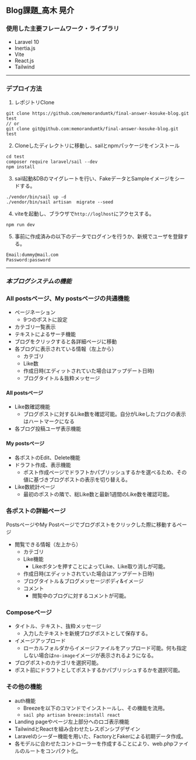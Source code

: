 ## Blog課題_高木 晃介

### 使用した主要フレームワーク・ライブラリ

- Laravel 10
- Inertia.js
- Vite
- React.js
- Tailwind

---

### デプロイ方法

1. レポジトリClone

```text
git clone https://github.com/memorandumtk/final-answer-kosuke-blog.git test
// or
git clone git@github.com:memorandumtk/final-answer-kosuke-blog.git test
```

2. Cloneしたディレクトリに移動し、sailとnpmパッケージをインストール

```text
cd test
composer require laravel/sail --dev
npm install
```

3. sail起動&DBのマイグレートを行い、FakeデータとSampleイメージをシードする。

```text
./vendor/bin/sail up -d
./vendor/bin/sail artisan  migrate --seed
```

4. viteを起動し、ブラウザで`http://loglhost`にアクセスする。

```text
npm run dev
```

5. 事前に作成済みの以下のデータでログインを行うか、新規でユーザを登録する。

```text
Email:dummy@mail.com
Password:password
```

---

### *本ブログシステムの機能*

### All postsページ、My postsページの共通機能
- ページネーション
  - 9つのポストに設定
- カテゴリ一覧表示
- テキストによるサーチ機能
- ブログをクリックすると各詳細ページに移動
- 各ブログに表示されている情報（左上から）
    - カテゴリ
    - Like数
    - 作成日時(エディットされていた場合はアップデート日時)
    - ブログタイトル＆抜粋メッセージ

#### All postsページ

- Like数確認機能
  - ブログポストに対するLike数を確認可能。自分がLikeしたブログの表示はハートマークになる
- 各ブログ投稿ユーザ表示機能

#### My postsページ

- 各ポストのEdit、Delete機能
- ドラフト作成、表示機能
  - ポスト作成ページでドラフトかパブリッシュするかを選べるため、その値に基づきブログポストの表示を切り替える。
- Like数統計ページ
  - 最初のポストの隣で、総Like数と最新1週間のLike数を確認可能。

### 各ポストの詳細ページ
PostsページやMy Postページでブログポストをクリックした際に移動するページ
- 閲覧できる情報（左上から）
    - カテゴリ
    - Like機能
        - Likeボタンを押すことによってLike、Like取り消しが可能。
    - 作成日時(エディットされていた場合はアップデート日時)
    - ブログタイトル＆ブログメッセージボディ&イメージ
    - コメント
        - 閲覧中のブログに対するコメントが可能。
      
### Composeページ

- タイトル、テキスト、抜粋メッセージ
    - 入力したテキストを新規ブログポストとして保存する。
- イメージアップロード
    - ローカルフォルダからイメージファイルをアップロード可能。何も指定しない場合は`no-image`イメージが表示されるようになる。
- ブログポストのカテゴリを選択可能。
- ポスト前にドラフトとしてポストするかパブリッシュするかを選択可能。

### その他の機能
- auth機能
  - Breezeを以下のコマンドでインストールし、その機能を流用。
  - `sail php artisan breeze:install react`
- Landing pageやページ左上部分へのロゴ表示機能
- TailwindとReactを組み合わせたレスポンシブデザイン
- Laravelのシーダー機能を用いた、FactoryとFakerによる初期データ作成。
- 各モデルに合わせたコントローラーを作成することにより、web.phpファイルのルートをコンパクト化。
